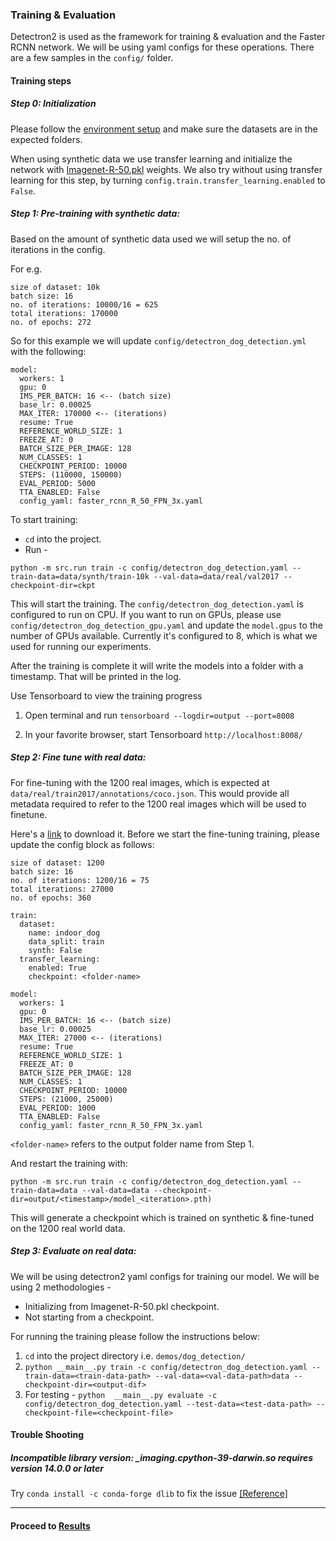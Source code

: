 ### Training & Evaluation

Detectron2 is used as the framework for training & evaluation and the Faster RCNN network. We will be using
yaml configs for these operations. There are a few samples in the `config/` folder.


#### Training steps

##### Step 0: Initialization

Please follow the [environment setup](setup-training-environment.md#directory-structure) and make sure
the datasets are in the expected folders.

When using synthetic data we use transfer learning and initialize the network with [Imagenet-R-50.pkl](https://dl.fbaipublicfiles.com/detectron/ImageNetPretrained/MSRA/R-50.pkl) weights. We also try without using transfer learning for this step, by turning `config.train.transfer_learning.enabled` to `False`.

##### Step 1: Pre-training with synthetic data:

Based on the amount of synthetic data used we will setup the no. of iterations in the config.

For e.g.

```
size of dataset: 10k
batch size: 16
no. of iterations: 10000/16 = 625
total iterations: 170000
no. of epochs: 272
```

So for this example we will update `config/detectron_dog_detection.yml` with the following:

```
model:
  workers: 1
  gpu: 0
  IMS_PER_BATCH: 16 <-- (batch size)
  base_lr: 0.00025
  MAX_ITER: 170000 <-- (iterations)
  resume: True
  REFERENCE_WORLD_SIZE: 1
  FREEZE_AT: 0
  BATCH_SIZE_PER_IMAGE: 128
  NUM_CLASSES: 1
  CHECKPOINT_PERIOD: 10000
  STEPS: (110000, 150000)
  EVAL_PERIOD: 5000
  TTA_ENABLED: False
  config_yaml: faster_rcnn_R_50_FPN_3x.yaml
```

To start training:

- `cd` into the project.
- Run -
```shell
python -m src.run train -c config/detectron_dog_detection.yaml --train-data=data/synth/train-10k --val-data=data/real/val2017 --checkpoint-dir=ckpt
```

This will start the training. The `config/detectron_dog_detection.yaml` is configured to run on CPU. If you want to run on GPUs, please use `config/detectron_dog_detection_gpu.yaml` and update the `model.gpus` to the number of GPUs available. Currently it's configured to 8, which is what we used for running our experiments.

After the training is complete it will write the models into a folder with a timestamp. That
will be printed in the log.

Use Tensorboard to view the training progress

1. Open terminal and run `tensorboard --logdir=output --port=8008`

2. In your favorite browser, start Tensorboard `http://localhost:8008/`

##### Step 2: Fine tune with real data:

For fine-tuning with the 1200 real images, which is expected at `data/real/train2017/annotations/coco.json`.
This would provide all metadata required to refer to the 1200 real images which will be used to finetune.

Here's a [link]() to download it. Before we start the fine-tuning training, please update the config block
as follows:

```
size of dataset: 1200
batch size: 16
no. of iterations: 1200/16 = 75
total iterations: 27000
no. of epochs: 360
```

```
train:
  dataset:
    name: indoor_dog
    data_split: train
    synth: False
  transfer_learning:
    enabled: True
    checkpoint: <folder-name>

model:
  workers: 1
  gpu: 0
  IMS_PER_BATCH: 16 <-- (batch size)
  base_lr: 0.00025
  MAX_ITER: 27000 <-- (iterations)
  resume: True
  REFERENCE_WORLD_SIZE: 1
  FREEZE_AT: 0
  BATCH_SIZE_PER_IMAGE: 128
  NUM_CLASSES: 1
  CHECKPOINT_PERIOD: 10000
  STEPS: (21000, 25000)
  EVAL_PERIOD: 1000
  TTA_ENABLED: False
  config_yaml: faster_rcnn_R_50_FPN_3x.yaml
```

`<folder-name>` refers to the output folder name from Step 1.

And restart the training with:

```shell
python -m src.run train -c config/detectron_dog_detection.yaml --train-data=data --val-data=data --checkpoint-dir=output/<timestamp>/model_<iteration>.pth)
```

This will generate a checkpoint which is trained on synthetic & fine-tuned on the 1200 real world data.

##### Step 3: Evaluate on real data:

We will be using detectron2 yaml configs for training our model. We will be using 2 methodologies -

* Initializing from Imagenet-R-50.pkl checkpoint.
* Not starting from a checkpoint.

For running the training please follow the instructions below:

1. `cd` into the project directory i.e. `demos/dog_detection/`
3. `python __main__.py train -c config/detectron_dog_detection.yaml --train-data=<train-data-path> --val-data=<val-data-path>data --checkpoint-dir=<output-dif>`
4. For testing - `python  __main__.py evaluate -c config/detectron_dog_detection.yaml --test-data=<test-data-path> --checkpoint-file=<checkpoint-file>`

#### Trouble Shooting

##### Incompatible library version: \_imaging.cpython-39-darwin.so requires version 14.0.0 or later

Try `conda install -c conda-forge dlib` to fix the issue [[Reference]](https://github.com/python-pillow/Pillow/issues/5257)

---

#### Proceed to [Results](results.md)
